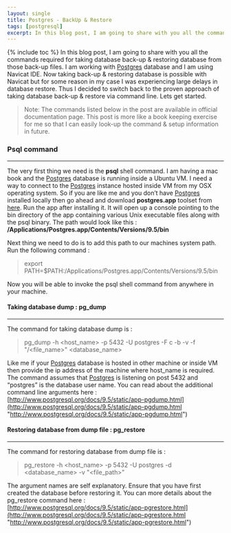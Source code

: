 ```yaml
---
layout: single
title: Postgres - BackUp & Restore
tags: [postgresql]
excerpt: In this blog post, I am going to share with you all the commands required for taking database back-up & restoring database from those back-up files. 
---
```

{% include toc %}
In this blog post, I am going to share with you all the commands required for taking database back-up & restoring database from those back-up files. I am working with [Postgres](http://www.postgresql.org/) database and I am using Navicat IDE. Now taking back-up & restoring database is possible with Navicat but for some reason in my case I was experiencing large delays in database restore. Thus I decided to switch back to the proven approach of taking database back-up & restore via command line. Lets get started.

> Note: The commands listed below in the post are available in official documentation page. This post is more like a book keeping exercise for me so that I can easily look-up the command & setup information in future.

### Psql command
---

The very first thing we need is the **psql** shell command. I am having a mac book and the [Postgres](http://www.postgresql.org/) database is running inside a Ubuntu VM. I need a way to connect to the [Postgres](http://www.postgresql.org/) instance hosted inside VM from my OSX operating system. So if you are like me and you don’t have [Postgres](http://www.postgresql.org/) installed locally then go ahead and download **postgres.app** toolset from [here](http://postgresapp.com/). Run the app after installing it. It will open up a console pointing to the bin directory of the app containing various Unix executable files along with the psql binary. The path would look like this : **/Applications/Postgres.app/Contents/Versions/9.5/bin**

Next thing we need to do is to add this path to our machines system path. Run the following command :

> export PATH=$PATH:/Applications/Postgres.app/Contents/Versions/9.5/bin

Now you will be able to invoke the psql shell command from anywhere in your machine.

#### Taking database dump : pg_dump  
---

The command for taking database dump is :

> pg_dump -h <host_name> -p 5432 -U postgres -F c -b -v -f  "<path>/<file_name>" <database_name>

Like me if your [Postgres](http://www.postgresql.org/) database is hosted in other machine or inside VM then provide the ip address of the machine where host_name is required. The command assumes that [Postgres](http://www.postgresql.org/) is listening on post 5432 and “postgres” is the database user name. You can read about the additional command line arguments here : [http://www.postgresql.org/docs/9.5/static/app-pgdump.html](http://www.postgresql.org/docs/9.5/static/app-pgdump.html "http://www.postgresql.org/docs/9.5/static/app-pgdump.html")

#### Restoring database from dump file : pg_restore
---

The command for restoring database from dump file is :

> pg_restore -h <host_name> -p 5432 -U postgres -d <database_name> -v "<file_path>”

The argument names are self explanatory. Ensure that you have first created the database before restoring it. You can more details about the pg_restore command here : [http://www.postgresql.org/docs/9.5/static/app-pgrestore.html](http://www.postgresql.org/docs/9.5/static/app-pgrestore.html "http://www.postgresql.org/docs/9.5/static/app-pgrestore.html")